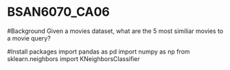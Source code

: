 # BSAN6070_CA06

#Background
Given a movies dataset, what are the 5 most similiar movies to a movie query?

#Install packages
import pandas as pd
import numpy as np
from sklearn.neighbors import KNeighborsClassifier
